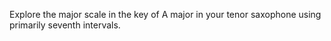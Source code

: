 Explore the major scale in the key of A major in your tenor saxophone using primarily seventh intervals.